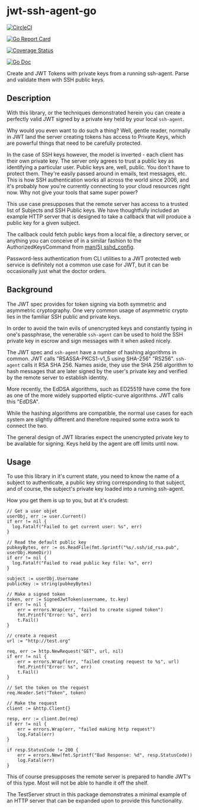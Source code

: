 # jwt-ssh-agent-go

[![CircleCI](https://circleci.com/gh/nikogura/jwt-ssh-agent-go.svg?style=svg)](https://circleci.com/gh/nikogura/jwt-ssh-agent-go)

[![Go Report Card](https://goreportcard.com/badge/github.com/nikogura/jwt-ssh-agent-go)](https://goreportcard.com/report/github.com/nikogura/jwt-ssh-agent-go)

[![Coverage Status](https://codecov.io/gh/nikogura/jwt-ssh-agent-go/branch/master/graph/badge.svg)](https://codecov.io/gh/nikogura/jwt-ssh-agent-go)

[![Go Doc](https://img.shields.io/badge/godoc-reference-blue.svg?style=flat-square)](http://godoc.org/github.com/nikogura/jwt-ssh-agent-go/pkg/agentjwt)

Create and JWT Tokens with private keys from a running ssh-agent.  Parse and validate them with SSH public keys.

## Description

With this library, or the techniques demonstrated herein you can create a perfectly valid JWT signed by a private key held by your local `ssh-agent`.

Why would you even want to do such a thing?  Well, gentle reader, normally in JWT land the server creating tokens has access to Private Keys, which are powerful things that need to be carefully protected.

In the case of SSH keys however, the model is inverted - each client has their own private key.  The server only agrees to trust a public key as identifying a particular user. Public keys are, well, public.  You don't have to protect them.  They're easily passed around in emails, text messages, etc.  This is how SSH authentication works all across the world since 2006, and it's probably how you're currently connecting to your cloud resources right now.  Why not give your tools that same super power?

This use case presupposes that the remote server has access to a trusted list of Subjects and SSH Public keys.  We have thoughtfully included an example HTTP server that is designed to take a callback that will produce a public key for a given subject.

The callback could fetch public keys from a local file, a directory server, or anything you can conceive of in a similar fashion to the AuthorizedKeysCommand from [man(5) sshd_config](https://man.openbsd.org/sshd_config#AuthorizedKeysCommand).

Password-less authentication from CLI utilities to a JWT protected web service is definitely not a common use case for JWT, but it can be occasionally just what the doctor orders.

## Background

The JWT spec provides for token signing via both symmetric and asymmetric cryptography. One very common usage of asymmetric crypto lies in the familiar SSH public and private keys.

In order to avoid the twin evils of unencrypted keys and constantly typing in one's passphrase, the venerable `ssh-agent` can be used to hold the SSH private key in escrow and sign messages with it when asked nicely.

The JWT spec and `ssh-agent` have a number of hashing algorithms in common.  JWT calls "RSASSA-PKCS1-v1_5 using SHA-256" "RS256".  `ssh-agent` calls it RSA SHA 256.  Names aside, they use the SHA 256 algorithm to hash messages that are later signed by the user's private key and verified by the remote server to establish identity.

More recently, the EdDSA algorithms, such as ED25519 have come the fore as one of the more widely supported eliptic-curve algorithms.  JWT calls this "EdDSA".

While the hashing algorithms are compatible, the normal use cases for each system are slightly different and therefore required some extra work to connect the two.  

The general design of JWT libraries expect the unencrypted private key to be available for signing.  Keys held by the agent are off limits until now.  

## Usage

To use this library in it's current state, you need to know the name of a subject to authenticate, a public key string corresponding to that subject, and of course, the subject's private key loaded into a running ssh-agent. 

How you get them is up to you, but at it's crudest:

    // Get a user objet
    userObj, err := user.Current()
    if err != nil {
      log.Fatalf("Failed to get current user: %s", err)
    }
    
    // Read the default public key
    pubkeyBytes, err := os.ReadFile(fmt.Sprintf("%s/.ssh/id_rsa.pub", userObj.HomeDir))
    if err != nil {
      log.Fatalf("Failed to read public key file: %s", err)
    }
    
    subject := userObj.Username
    publicKey := string(pubkeyBytes)
    
    // Make a signed token
    token, err := SignedJwtToken(username, tc.key)
    if err != nil {
        err = errors.Wrap(err, "failed to create signed token")
        fmt.Printf("Error: %s", err)
        t.Fail()
    }
    
    // create a request
    url := "http://test.org"

    req, err := http.NewRequest("GET", url, nil)
    if err != nil {
        err = errors.Wrapf(err, "failed creating request to %s", url)
        fmt.Printf("Error: %s", err)
        t.Fail()
    }

    // Set the token on the request
    req.Header.Set("Token", token)

    // Make the request
    client := &http.Client{}

    resp, err := client.Do(req)
    if err != nil {
        err = errors.Wrap(err, "failed making http request")
        log.Fatal(err)
    }

    if resp.StatusCode != 200 {
        err = errors.New(fmt.Sprintf("Bad Response: %d", resp.StatusCode))
        log.Fatal(err)
    }
    
This of course presupposes the remote server is prepared to handle JWT's of this type.  Most will not be able to handle it off the shelf.  

The TestServer struct in this package demonstrates a minimal example of an HTTP server that can be expanded upon to provide this functionality.

